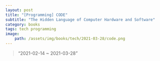 ```yaml
---
layout: post
title: "[Programming] CODE"
subtitle: "The Hidden Language of Computer Hardware and Software"
category: books
tags: tech programming
image:
    path: /assets/img/books/tech/2021-03-28/code.png
---
```


> “2021-02-14 ~ 2021-03-28”